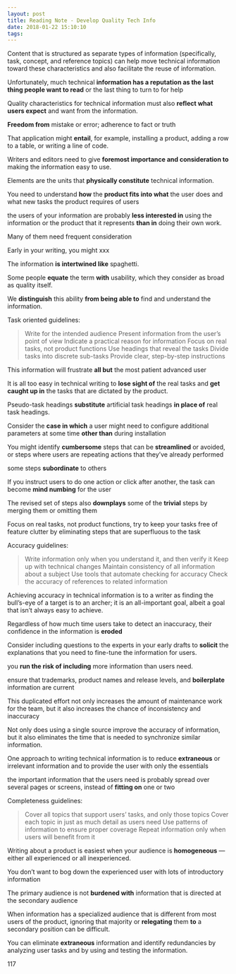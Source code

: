 ```yaml
---
layout: post
title: Reading Note - Develop Quality Tech Info
date: 2018-01-22 15:10:10
tags:
---
```


Content that is structured as separate types of information (specifically, task, concept, and reference topics) can help move technical information toward these characteristics and also facilitate the reuse of information.

Unfortunately, much technical **information has a reputation as the last thing people want to read** or the last thing to turn to for help

Quality characteristics for technical information must also **reflect what users expect** and want from the information.

**Freedom from** mistake or error; adherence to fact or truth

That application might **entail**, for example, installing a product, adding a row to a table, or writing a line of code.

Writers and editors need to give **foremost importance and consideration to** making the information easy to use.

Elements are the units that **physically constitute** technical information.

You need to understand **how** the **product fits into what** the user does and what new tasks the product requires of users

the users of your information are probably **less interested in** using the information or the product that it represents **than in** doing their own work.

Many of them need frequent consideration

Early in your writing, you might xxx

The information **is intertwined like** spaghetti.

Some people **equate** the term **with** usability, which they consider as broad as quality itself.

We **distinguish** this ability **from being able to** find and understand the information.

Task oriented guidelines:
> Write for the intended audience
> Present information from the user’s point of view
> Indicate a practical reason for information
> Focus on real tasks, not product functions
> Use headings that reveal the tasks
> Divide tasks into discrete sub-tasks
> Provide clear, step-by-step instructions

This information will frustrate **all but** the most patient advanced user

It is all too easy in technical writing to **lose sight of** the real tasks and **get caught up in** the tasks that are dictated by the product.

Pseudo-task headings **substitute** artificial task headings **in place of** real task headings.

Consider the **case in which** a user might need to configure additional parameters at some time **other than** during installation

You might identify **cumbersome** steps that can be **streamlined** or avoided, or steps where users are repeating actions that they’ve already performed

some steps **subordinate** to others

If you instruct users to do one action or click after another, the task can become **mind numbing** for the user

The revised set of steps also **downplays** some of the **trivial** steps by merging them or omitting them

Focus on real tasks, not product functions, try to keep your tasks free of feature clutter by eliminating steps that are superfluous to the task

Accuracy guidelines:
> Write information only when you understand it, and then verify it
> Keep up with technical changes
> Maintain consistency of all information about a subject
> Use tools that automate checking for accuracy
> Check the accuracy of references to related information

Achieving accuracy in technical information is to a writer as finding the bull’s-eye of a target is to an archer; it is an all-important goal, albeit a goal that isn’t always easy to achieve.

Regardless of how much time users take to detect an inaccuracy, their confidence in the information is **eroded**

Consider including questions to the experts in your early drafts to **solicit** the explanations that you need to fine-tune the information for users.

you **run the risk of including** more information than users need.

ensure that trademarks, product names and release levels, and **boilerplate** information are current

This duplicated effort not only increases the amount of maintenance work for the team, but it also increases the chance of inconsistency and inaccuracy

Not only does using a single source improve the accuracy of information, but it also eliminates the time that is needed to synchronize similar information.

One approach to writing technical information is to reduce **extraneous** or irrelevant information and to provide the user with only the essentials

the important information that the users need is probably spread over several pages or screens, instead of **fitting on** one or two

Completeness guidelines:
> Cover all topics that support users’ tasks, and only those topics
> Cover each topic in just as much detail as users need
> Use patterns of information to ensure proper coverage
> Repeat information only when users will benefit from it

Writing about a product is easiest when your audience is **homogeneous** — either all experienced or all inexperienced.

You don’t want to bog down the experienced user with lots of introductory information

The primary audience is not **burdened with** information that is directed at the secondary audience

When information has a specialized audience that is different from most users of the product, ignoring that majority or **relegating** them **to** a secondary position can be difficult.

You can eliminate **extraneous** information and identify redundancies by analyzing user tasks and by using and testing the information.

117
